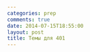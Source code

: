 ```yaml
---
categories: prep
comments: true
date: 2014-07-15T18:55:00
layout: post
title: Темы для 401
---
```



